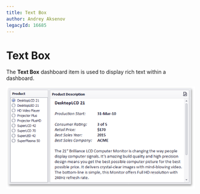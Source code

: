 ```yaml
---
title: Text Box
author: Andrey Aksenov
legacyId: 16685
---
```

# Text Box
The **Text Box** dashboard item is used to display rich text within a dashboard.

![MainFeatures_TextEditor](../../../images/img18215.png)